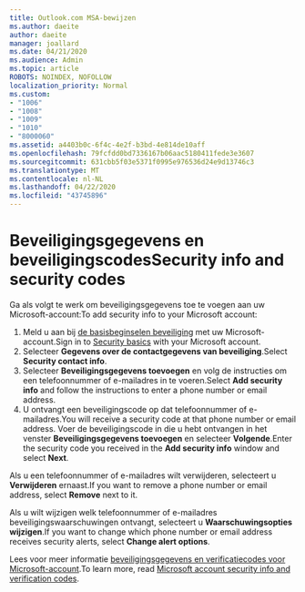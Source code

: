 ```yaml
---
title: Outlook.com MSA-bewijzen
ms.author: daeite
author: daeite
manager: joallard
ms.date: 04/21/2020
ms.audience: Admin
ms.topic: article
ROBOTS: NOINDEX, NOFOLLOW
localization_priority: Normal
ms.custom:
- "1006"
- "1008"
- "1009"
- "1010"
- "8000060"
ms.assetid: a4403b0c-6f4c-4e2f-b3bd-4e814de10aff
ms.openlocfilehash: 79fcfdd0bd7336167b06aac5180411fede3e3607
ms.sourcegitcommit: 631cbb5f03e5371f0995e976536d24e9d13746c3
ms.translationtype: MT
ms.contentlocale: nl-NL
ms.lasthandoff: 04/22/2020
ms.locfileid: "43745896"
---
```

# <a name="security-info-and-security-codes"></a><span data-ttu-id="6d21d-102">Beveiligingsgegevens en beveiligingscodes</span><span class="sxs-lookup"><span data-stu-id="6d21d-102">Security info and security codes</span></span>

<span data-ttu-id="6d21d-103">Ga als volgt te werk om beveiligingsgegevens toe te voegen aan uw Microsoft-account:</span><span class="sxs-lookup"><span data-stu-id="6d21d-103">To add security info to your Microsoft account:</span></span>

1. <span data-ttu-id="6d21d-104">Meld u aan bij [de basisbeginselen beveiliging](https://account.microsoft.com/security) met uw Microsoft-account.</span><span class="sxs-lookup"><span data-stu-id="6d21d-104">Sign in to [Security basics](https://account.microsoft.com/security) with your Microsoft account.</span></span>
1. <span data-ttu-id="6d21d-105">Selecteer **Gegevens over de contactgegevens van beveiliging**.</span><span class="sxs-lookup"><span data-stu-id="6d21d-105">Select **Security contact info**.</span></span>
1. <span data-ttu-id="6d21d-106">Selecteer **Beveiligingsgegevens toevoegen** en volg de instructies om een telefoonnummer of e-mailadres in te voeren.</span><span class="sxs-lookup"><span data-stu-id="6d21d-106">Select **Add security info** and follow the instructions to enter a phone number or email address.</span></span>
1. <span data-ttu-id="6d21d-107">U ontvangt een beveiligingscode op dat telefoonnummer of e-mailadres.</span><span class="sxs-lookup"><span data-stu-id="6d21d-107">You will receive a security code at that phone number or email address.</span></span> <span data-ttu-id="6d21d-108">Voer de beveiligingscode in die u hebt ontvangen in het venster **Beveiligingsgegevens toevoegen** en selecteer **Volgende**.</span><span class="sxs-lookup"><span data-stu-id="6d21d-108">Enter the security code you received in the **Add security info** window and select **Next**.</span></span>

<span data-ttu-id="6d21d-109">Als u een telefoonnummer of e-mailadres wilt verwijderen, selecteert u **Verwijderen** ernaast.</span><span class="sxs-lookup"><span data-stu-id="6d21d-109">If you want to remove a phone number or email address, select **Remove** next to it.</span></span>

<span data-ttu-id="6d21d-110">Als u wilt wijzigen welk telefoonnummer of e-mailadres beveiligingswaarschuwingen ontvangt, selecteert u **Waarschuwingsopties wijzigen**.</span><span class="sxs-lookup"><span data-stu-id="6d21d-110">If you want to change which phone number or email address receives security alerts, select **Change alert options**.</span></span>

<span data-ttu-id="6d21d-111">Lees voor meer informatie [beveiligingsgegevens en verificatiecodes voor Microsoft-account](https://support.microsoft.com/help/12428/).</span><span class="sxs-lookup"><span data-stu-id="6d21d-111">To learn more, read [Microsoft account security info and verification codes](https://support.microsoft.com/help/12428/).</span></span>